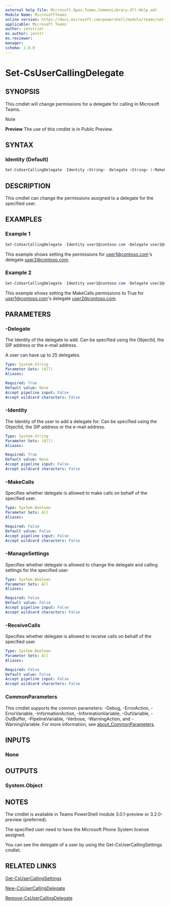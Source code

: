 ```yaml
---
external help file: Microsoft.Open.Teams.CommonLibrary.dll-Help.xml
Module Name: MicrosoftTeams
online version: https://docs.microsoft.com/powershell/module/teams/set-csusercallingdelegate
applicable: Microsoft Teams
author: jenstrier
ms.author: jenstr
ms.reviewer: 
manager:
schema: 2.0.0
---
```


# Set-CsUserCallingDelegate

## SYNOPSIS
This cmdlet will change permissions for a delegate for calling in Microsoft Teams.

> [!NOTE]
> **Preview** The use of this cmdlet is in Public Preview.
  
## SYNTAX

### Identity (Default)
```powershell
Set-CsUserCallingDelegate -Identity <String> -Delegate <String> [-MakeCalls <Boolean>] [-ReceiveCalls <Boolean>] [-ManageSettings <Boolean>] [<CommonParameters>]
```

## DESCRIPTION
This cmdlet can change the permissions assigned to a delegate for the specified user.

## EXAMPLES

### Example 1
```powershell
Set-CsUserCallingDelegate -Identity user1@contoso.com -Delegate user2@contoso.com -MakeCalls $false -ReceiveCalls $true -ManageSettings $false
```
This example shows setting the permissions for user1@contoso.com's delegate user2@contoso.com.

### Example 2
```powershell
Set-CsUserCallingDelegate -Identity user1@contoso.com -Delegate user2@contoso.com -MakeCalls $true
```
This example shows setting the MakeCalls permissions to True for user1@contoso.com's delegate user2@contoso.com.

## PARAMETERS

### -Delegate
The Identity of the delegate to add. Can be specified using the ObjectId, the SIP address or the e-mail address.

A user can have up to 25 delegates.

```yaml
Type: System.String
Parameter Sets: (All)
Aliases:

Required: True
Default value: None
Accept pipeline input: False
Accept wildcard characters: False
```

### -Identity
The Identity of the user to add a delegate for. Can be specified using the ObjectId, the SIP address or the e-mail address.

```yaml
Type: System.String
Parameter Sets: (All)
Aliases:

Required: True
Default value: None
Accept pipeline input: False
Accept wildcard characters: False
```


### -MakeCalls

Specifies whether delegate is allowed to make calls on behalf of the specified user.

```yaml
Type: System.Boolean
Parameter Sets: All
Aliases:

Required: False
Default value: False
Accept pipeline input: False
Accept wildcard characters: False
```

### -ManageSettings

Specifies whether delegate is allowed to change the delegate and calling settings for the specified user.

```yaml
Type: System.Boolean
Parameter Sets: All
Aliases:

Required: False
Default value: False
Accept pipeline input: False
Accept wildcard characters: False
```

### -ReceiveCalls

Specifies whether delegate is allowed to receive calls on behalf of the specified user.

```yaml
Type: System.Boolean
Parameter Sets: All
Aliases:

Required: False
Default value: False
Accept pipeline input: False
Accept wildcard characters: False
```

### CommonParameters
This cmdlet supports the common parameters: -Debug, -ErrorAction, -ErrorVariable, -InformationAction, -InformationVariable, -OutVariable, -OutBuffer, -PipelineVariable, -Verbose, -WarningAction,
and -WarningVariable. For more information, see [about_CommonParameters](https://go.microsoft.com/fwlink/?LinkID=113216).

## INPUTS

### None

## OUTPUTS

### System.Object

## NOTES
The cmdlet is available in Teams PowerShell module 3.0.1-preview or 3.2.0-preview (preferred).

The specified user need to have the Microsoft Phone System license assigned.

You can see the delegate of a user by using the Get-CsUserCallingSettings cmdlet.

## RELATED LINKS
[Get-CsUserCallingSettings](Get-CsUserCallingSettings.md)

[New-CsUserCallingDelegate](New-CsUserCallingDelegate.md)

[Remove-CsUserCallingDelegate](Remove-CsUserCallingDelegate.md)
